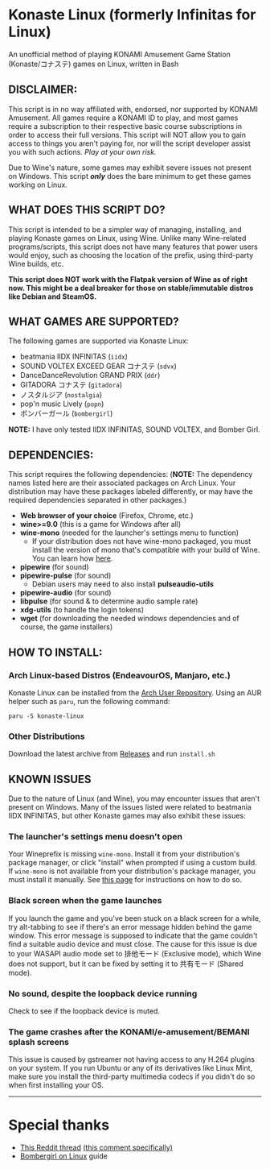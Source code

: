 # Konaste Linux (formerly Infinitas for Linux)
An unofficial method of playing KONAMI Amusement Game Station (Konaste/コナステ) games on Linux, written in Bash

## DISCLAIMER:

This script is in no way affiliated with, endorsed, nor supported by KONAMI Amusement. All games require a KONAMI ID to play, and most games require a subscription to their respective basic course subscriptions in order to access their full versions. This script will NOT allow you to gain access to things you aren't paying for, nor will the script developer assist you with such actions. *Play at your own risk.*

Due to Wine's nature, some games may exhibit severe issues not present on Windows. This script ***only*** does the bare minimum to get these games working on Linux.

## WHAT DOES THIS SCRIPT DO?

This script is intended to be a simpler way of managing, installing, and playing Konaste games on Linux, using Wine. Unlike many Wine-related programs/scripts, this script does not have many features that power users would enjoy, such as choosing the location of the prefix, using third-party Wine builds, etc.

**This script does NOT work with the Flatpak version of Wine as of right now. This might be a deal breaker for those on stable/immutable distros like Debian and SteamOS.**

## WHAT GAMES ARE SUPPORTED?

The following games are supported via Konaste Linux:

* beatmania IIDX INFINITAS (`iidx`)
* SOUND VOLTEX EXCEED GEAR コナステ (`sdvx`)
* DanceDanceRevolution GRAND PRIX (`ddr`)
* GITADORA コナステ (`gitadora`)
* ノスタルジア (`nostalgia`)
* pop'n music Lively (`popn`)
* ボンバーガール (`bombergirl`)

**NOTE:** I have only tested IIDX INFINITAS, SOUND VOLTEX, and Bomber Girl.

## DEPENDENCIES:

This script requires the following dependencies: (**NOTE:** The dependency names listed here are their associated packages on Arch Linux. Your distribution may have these packages labeled differently, or may have the required dependencies separated in other packages.)

* **Web browser of your choice** (Firefox, Chrome, etc.)
* **wine>=9.0** (this is a game for Windows after all)
* **wine-mono** (needed for the launcher's settings menu to function)
  * If your distribution does not have wine-mono packaged, you must install the version of mono that's compatible with your build of Wine. You can learn how [here](https://gitlab.winehq.org/wine/wine/-/wikis/Wine-Mono).
* **pipewire** (for sound)
* **pipewire-pulse** (for sound)
  * Debian users may need to also install **pulseaudio-utils**
* **pipewire-audio** (for sound)
* **libpulse** (for sound & to determine audio sample rate)
* **xdg-utils** (to handle the login tokens)
* **wget** (for downloading the needed windows dependencies and of course, the game installers)

## HOW TO INSTALL:
### Arch Linux-based Distros (EndeavourOS, Manjaro, etc.)

Konaste Linux can be installed from the [Arch User Repository](https://aur.archlinux.org/packages/konaste-linux). Using an AUR helper such as `paru`, run the following command:
```
paru -S konaste-linux
```
### Other Distributions
Download the latest archive from [Releases](https://github.com/mizztgc/konaste-linux/releases) and run `install.sh`

## KNOWN ISSUES
Due to the nature of Linux (and Wine), you may encounter issues that aren't present on Windows. Many of the issues listed were related to beatmania IIDX INFINITAS, but other Konaste games may also exhibit these issues:

### The launcher's settings menu doesn't open
Your Wineprefix is missing `wine-mono`. Install it from your distribution's package manager, or click "install" when prompted if using a custom build. If `wine-mono` is not available from your distribution's package manager, you must install it manually. See [this page](https://gitlab.winehq.org/wine/wine/-/wikis/Wine-Mono) for instructions on how to do so.

### Black screen when the game launches
If you launch the game and you've been stuck on a black screen for a while, try alt-tabbing to see if there's an error message hidden behind the game window. This error message is supposed to indicate that the game couldn't find a suitable audio device and must close. The cause for this issue is due to your WASAPI audio mode set to 排他モード (Exclusive mode), which Wine does not support, but it can be fixed by setting it to 共有モード (Shared mode).

### No sound, despite the loopback device running
Check to see if the loopback device is muted.

### The game crashes after the KONAMI/e-amusement/BEMANI splash screens
This issue is caused by gstreamer not having access to any H.264 plugins on your system. If you run Ubuntu or any of its derivatives like Linux Mint, make sure you install the third-party multimedia codecs if you didn't do so when first installing your OS.

***
# Special thanks
* [This Reddit thread](https://www.reddit.com/r/bemani/comments/yardc2/anyone_run_their_konasute_infinitas_sdvx_etc/) [(this comment specifically)](https://www.reddit.com/r/bemani/comments/yardc2/comment/ke5z7mi/)
* [Bombergirl on Linux](https://rentry.org/bombergirl-linux) guide
